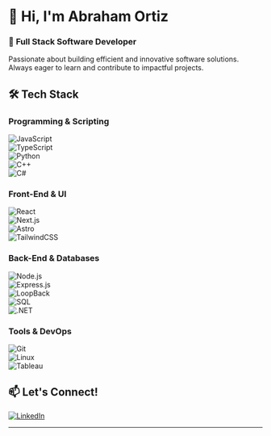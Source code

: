 # **👋 Hi, I'm Abraham Ortiz**  

### 🚀 **Full Stack Software Developer**  
Passionate about building efficient and innovative software solutions. Always eager to learn and contribute to impactful projects.  

<!--## 📌 **About Me**  
- 🎓 Engineering student in **Robotics and Digital Systems** @ Tec de Monterrey  
- 🌍 Exchange program in **Management Information Systems** @ Oklahoma State University  
- 🔍 Interest in **full-stack development**  
- 🏆 Winner of **TecBytes Hackathon** | Top Engineering Student Award  
- 💡 Always learning new technologies and building cool projects  
-->
## 🛠️ **Tech Stack**  
### **Programming & Scripting**  
![JavaScript](https://img.shields.io/badge/JavaScript-F7DF1E?style=for-the-badge&logo=javascript&logoColor=black)  
![TypeScript](https://img.shields.io/badge/TypeScript-3178C6?style=for-the-badge&logo=typescript&logoColor=white)  
![Python](https://img.shields.io/badge/Python-3776AB?style=for-the-badge&logo=python&logoColor=white)  
![C++](https://img.shields.io/badge/C++-00599C?style=for-the-badge&logo=cplusplus&logoColor=white)  
![C#](https://img.shields.io/badge/C%23-239120?style=for-the-badge&logo=csharp&logoColor=white)  

### **Front-End & UI**  
![React](https://img.shields.io/badge/React-61DAFB?style=for-the-badge&logo=react&logoColor=black)  
![Next.js](https://img.shields.io/badge/Next.js-000000?style=for-the-badge&logo=nextdotjs&logoColor=white)  
![Astro](https://img.shields.io/badge/Astro-FF5D01?style=for-the-badge&logo=astro&logoColor=white)  
![TailwindCSS](https://img.shields.io/badge/TailwindCSS-06B6D4?style=for-the-badge&logo=tailwindcss&logoColor=white)  

### **Back-End & Databases**  
![Node.js](https://img.shields.io/badge/Node.js-339933?style=for-the-badge&logo=nodedotjs&logoColor=white)  
![Express.js](https://img.shields.io/badge/Express.js-000000?style=for-the-badge&logo=express&logoColor=white)  
![LoopBack](https://img.shields.io/badge/LoopBack-3F63AF?style=for-the-badge&logo=loopback&logoColor=white)  
![SQL](https://img.shields.io/badge/SQL-4479A1?style=for-the-badge&logo=postgresql&logoColor=white)  
![.NET](https://img.shields.io/badge/.NET-512BD4?style=for-the-badge&logo=dotnet&logoColor=white)  

### **Tools & DevOps**  
![Git](https://img.shields.io/badge/Git-F05032?style=for-the-badge&logo=git&logoColor=white)  
![Linux](https://img.shields.io/badge/Linux-FCC624?style=for-the-badge&logo=linux&logoColor=black)  
![Tableau](https://img.shields.io/badge/Tableau-E97627?style=for-the-badge&logo=tableau&logoColor=white)  
<!--
## 🔥 **Projects**  
### 📌 **[Tableware Rental Landing Page](#)** *(Front-End)*  
🔹 Increased rental requests for tableware  
🔹 Technologies: **Astro, React, Tailwind**  

### 📌 **[Dance Group Website](#)** *(Full-Stack)*  
🔹 Developed a class registration system with user validation  
🔹 Technologies: **.NET, C#, SQL, Bootstrap**  

### 📌 **[Inventory Control Web App](#)** *(Front-End)*  
🔹 Real-time management of pallets with multiple SKUs  
🔹 Technologies: **React, MaterialUI**-->  

## 📫 **Let's Connect!**  
[![LinkedIn](https://img.shields.io/badge/LinkedIn-blue?style=for-the-badge&logo=linkedin)](https://www.linkedin.com/in/abrahamortizcastro)  

---
